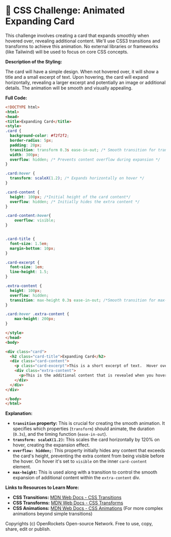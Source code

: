 # 🐞 CSS Challenge:  Animated Expanding Card


This challenge involves creating a card that expands smoothly when hovered over, revealing additional content. We'll use CSS3 transitions and transforms to achieve this animation.  No external libraries or frameworks (like Tailwind) will be used to focus on core CSS concepts.


**Description of the Styling:**

The card will have a simple design. When not hovered over, it will show a title and a small excerpt of text. Upon hovering, the card will expand horizontally, revealing a larger excerpt and potentially an image or additional details. The animation will be smooth and visually appealing.


**Full Code:**

```html
<!DOCTYPE html>
<html>
<head>
<title>Expanding Card</title>
<style>
.card {
  background-color: #f2f2f2;
  border-radius: 5px;
  padding: 20px;
  transition: transform 0.3s ease-in-out; /* Smooth transition for transform property */
  width: 300px;
  overflow: hidden; /* Prevents content overflow during expansion */
}

.card:hover {
  transform: scaleX(1.2); /* Expands horizontally on hover */
}

.card-content {
  height: 100px; /*Initial height of the card content*/
  overflow: hidden; /* Initially hides the extra content */
}

.card-content:hover{
    overflow: visible;
}


.card-title {
  font-size: 1.5em;
  margin-bottom: 10px;
}

.card-excerpt {
  font-size: 1em;
  line-height: 1.5;
}

.extra-content {
  height: 100px;
  overflow: hidden;
  transition: max-height 0.3s ease-in-out; /*Smooth transition for max-height*/
}

.card:hover .extra-content {
    max-height: 200px;
}

</style>
</head>
<body>

<div class="card">
  <h2 class="card-title">Expanding Card</h2>
  <div class="card-content">
    <p class="card-excerpt">This is a short excerpt of text.  Hover over the card to see more!</p>
    <div class="extra-content">
      <p>This is the additional content that is revealed when you hover over the card. You can add images, more text, or anything else you want here.</p>
    </div>
  </div>
</div>

</body>
</html>
```


**Explanation:**

* **`transition` property:**  This is crucial for creating the smooth animation. It specifies which properties (`transform`) should animate, the duration (`0.3s`), and the timing function (`ease-in-out`).
* **`transform: scaleX(1.2)`:** This scales the card horizontally by 120% on hover, creating the expansion effect.
* **`overflow: hidden;`**: This property initially hides any content that exceeds the card's height, preventing the extra content from being visible before the hover.  On hover it's set to `visible` on the inner `card-content` element.
* **`max-height`:** This is used along with a transition to control the smooth expansion of additional content within the `extra-content` div.

**Links to Resources to Learn More:**

* **CSS Transitions:** [MDN Web Docs - CSS Transitions](https://developer.mozilla.org/en-US/docs/Web/CSS/transition)
* **CSS Transforms:** [MDN Web Docs - CSS Transforms](https://developer.mozilla.org/en-US/docs/Web/CSS/transform)
* **CSS Animations:** [MDN Web Docs - CSS Animations](https://developer.mozilla.org/en-US/docs/Web/CSS/animation) (For more complex animations beyond simple transitions)


Copyrights (c) OpenRockets Open-source Network. Free to use, copy, share, edit or publish.

